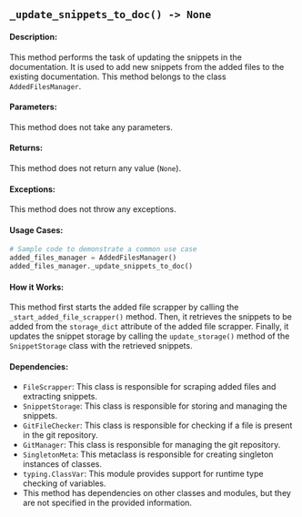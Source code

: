 ## `_update_snippets_to_doc() -> None`

#### Description:
This method performs the task of updating the snippets in the documentation. It is used to add new snippets from the added files to the existing documentation. This method belongs to the class `AddedFilesManager`.

#### Parameters:
This method does not take any parameters.

#### Returns:
This method does not return any value (`None`).

#### Exceptions:
This method does not throw any exceptions.

#### Usage Cases:

```python
# Sample code to demonstrate a common use case
added_files_manager = AddedFilesManager()
added_files_manager._update_snippets_to_doc()
```

#### How it Works:
This method first starts the added file scrapper by calling the `_start_added_file_scrapper()` method. Then, it retrieves the snippets to be added from the `storage_dict` attribute of the added file scrapper. Finally, it updates the snippet storage by calling the `update_storage()` method of the `SnippetStorage` class with the retrieved snippets.

#### Dependencies:
- `FileScrapper`: This class is responsible for scraping added files and extracting snippets.
- `SnippetStorage`: This class is responsible for storing and managing the snippets.
- `GitFileChecker`: This class is responsible for checking if a file is present in the git repository.
- `GitManager`: This class is responsible for managing the git repository.
- `SingletonMeta`: This metaclass is responsible for creating singleton instances of classes.
- `typing.ClassVar`: This module provides support for runtime type checking of variables.
- This method has dependencies on other classes and modules, but they are not specified in the provided information.